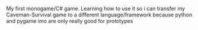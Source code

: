 My first monogame/C# game.
Learning how to use it so i can transfer my Caveman-Survival game to a
different language/framework because python and pygame imo are only really good for prototypes 
